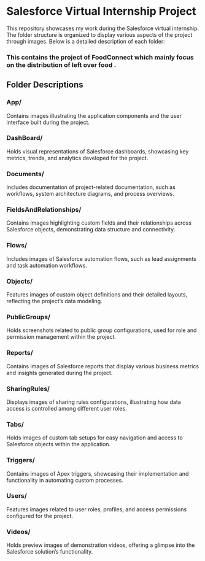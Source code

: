 # Salesforce Virtual Internship Project

This repository showcases my work during the Salesforce virtual internship. The folder structure is organized to display various aspects of the project through images. Below is a detailed description of each folder:
### **This contains the project of FoodConnect which mainly focus on the distribution of left over food .**
## Folder Descriptions

### **App/**
Contains images illustrating the application components and the user interface built during the project.

### **DashBoard/**
Holds visual representations of Salesforce dashboards, showcasing key metrics, trends, and analytics developed for the project.

### **Documents/**
Includes documentation of project-related documentation, such as workflows, system architecture diagrams, and process overviews.

### **FieldsAndRelationships/**
Contains images highlighting custom fields and their relationships across Salesforce objects, demonstrating data structure and connectivity.

### **Flows/**
Includes images of Salesforce automation flows, such as lead assignments and task automation workflows.

### **Objects/**
Features images of custom object definitions and their detailed layouts, reflecting the project’s data modeling.

### **PublicGroups/**
Holds screenshots related to public group configurations, used for role and permission management within the project.

### **Reports/**
Contains images of Salesforce reports that display various business metrics and insights generated during the project.

### **SharingRules/**
Displays images of sharing rules configurations, illustrating how data access is controlled among different user roles.

### **Tabs/**
Holds images of custom tab setups for easy navigation and access to Salesforce objects within the application.

### **Triggers/**
Contains images of Apex triggers, showcasing their implementation and functionality in automating custom processes.

### **Users/**
Features images related to user roles, profiles, and access permissions configured for the project.

### **Videos/**
Holds preview images of demonstration videos, offering a glimpse into the Salesforce solution’s functionality.

